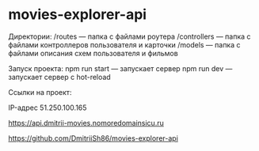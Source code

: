 # movies-explorer-api

Директории:
/routes — папка с файлами роутера
/controllers — папка с файлами контроллеров пользователя и карточки
/models — папка с файлами описания схем пользователя и фильмов

Запуск проекта:
npm run start — запускает сервер
npm run dev — запускает сервер с hot-reload

Ссылки на проект:

IP-адрес 51.250.100.165

https://api.dmitrii-movies.nomoredomainsicu.ru

https://github.com/DmitriiSh86/movies-explorer-api

